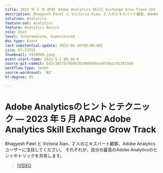 ```yaml
---
title: 2023 年 5 月 APAC Adobe Analytics Skill Exchange Grow Track CH3 AEM Spotlight - Analytics のヒントとテクニック
description: Bhagyesh Patel と Victoria Xiao、2 人のエキスパート顧客、Adobe Analyticsユーザーに注目してください。 それぞれが、自分の最高のAdobe Analyticsのヒントやトリックを共有します。
solution: Analytics
feature-set: Analytics
feature: Analytics Basics
role: User
level: Intermediate, Experienced
doc-type: Event
last-substantial-update: 2023-06-30T00:00:00Z
jira: KT-13555
thumbnail: 3420948.jpeg
event-start-time: 2023-5-1 08:30-8
source-git-commit: b32c10575f90d02829889d9eae876b2c922915bb
workflow-type: tm+mt
source-wordcount: '82'
ht-degree: 0%

---
```



# Adobe Analyticsのヒントとテクニック — 2023 年 5 月 APAC Adobe Analytics Skill Exchange Grow Track

Bhagyesh Patel と Victoria Xiao、2 人のエキスパート顧客、Adobe Analyticsユーザーに注目してください。 それぞれが、自分の最高のAdobe Analyticsのヒントやトリックを共有します。

>[!VIDEO](https://video.tv.adobe.com/v/3420948/?learn=on)
